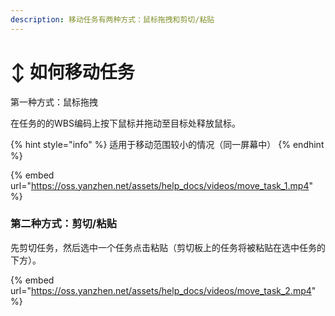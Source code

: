 ```yaml
---
description: 移动任务有两种方式：鼠标拖拽和剪切/粘贴
---
```


# ↕️ 如何移动任务

第一种方式：鼠标拖拽

在任务的的WBS编码上按下鼠标并拖动至目标处释放鼠标。

{% hint style="info" %}
适用于移动范围较小的情况（同一屏幕中）
{% endhint %}

{% embed url="https://oss.yanzhen.net/assets/help_docs/videos/move_task_1.mp4" %}



### 第二种方式：剪切/粘贴

先剪切任务，然后选中一个任务点击粘贴（剪切板上的任务将被粘贴在选中任务的下方）。

{% embed url="https://oss.yanzhen.net/assets/help_docs/videos/move_task_2.mp4" %}
